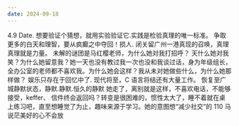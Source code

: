 ```yaml
---
date: 2024-09-18
---
```


4.9
Date.
想要验证个猜想，就用实验验证它.实践是检验真理的唯一标准。
争取更多的白天和理智，要从疯癫之中夺回！损人.
闭关留广州一港真现的召唤，真理真理就是力量。
未解的谜团是马红樱老师，为什么她对我打招呼？
天什么她对我笑？为什么她留意我？她一天也没有教过我一次也没和我谈过话，身为年级组长，全办公室的老师都不喜欢我。为什么她会这样？我从未对她做些什么，为什么她那样做？
娱乐只存在于回忆中了. 现代将至，C 语言将结还有大量工作。
恢复至广城静默状态，静默.静默.恒久的静默
她走了，离别就是这样，不喜欢电话，不能够接受，keffer、
信件终会返回吗？转变是很困难的，惯性太大了，睡不着就在桌上练习吧，直至想睡觉了为止，趣味来源于学习。她的意图想“减少社交”的 110 马说茫美好的心不会放
